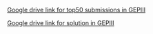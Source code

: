 [Google drive link for top50 submissions in GEPIII](https://drive.google.com/drive/folders/1rRn3PlgDUWDJoDPuayUyistfFJVnu22u?usp=sharing)

[Google drive link for solution in GEPIII](https://drive.google.com/file/d/1Y8DwSjKev7Sqp6xQ84PS9znSPj2Ev-pr/view?usp=sharing)
